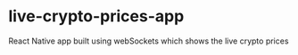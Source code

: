 # live-crypto-prices-app

React Native app built using webSockets which shows the live crypto prices 

